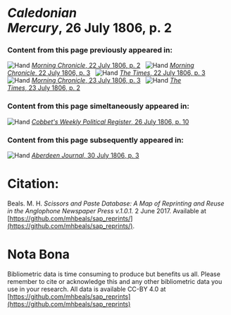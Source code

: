 # *Caledonian Mercury*, 26 July 1806, p. 2  
  
### Content from this page previously appeared in:  
![Hand](http://scissorsandpaste.net/wp-content/uploads/2017/06/smallhandpointer.png) [*Morning Chronicle*, 22 July 1806, p. 2](https://mhbeals.github.io/sap_html/Morning-Chronicle/Morning-Chronicle-22-July-1806-p-2)  
![Hand](http://scissorsandpaste.net/wp-content/uploads/2017/06/smallhandpointer.png) [*Morning Chronicle*, 22 July 1806, p. 3](https://mhbeals.github.io/sap_html/Morning-Chronicle/Morning-Chronicle-22-July-1806-p-3)  
![Hand](http://scissorsandpaste.net/wp-content/uploads/2017/06/smallhandpointer.png) [*The Times*, 22 July 1806, p. 3](https://mhbeals.github.io/sap_html/The-Times/The-Times-22-July-1806-p-3)  
![Hand](http://scissorsandpaste.net/wp-content/uploads/2017/06/smallhandpointer.png) [*Morning Chronicle*, 23 July 1806, p. 3](https://mhbeals.github.io/sap_html/Morning-Chronicle/Morning-Chronicle-23-July-1806-p-3)  
![Hand](http://scissorsandpaste.net/wp-content/uploads/2017/06/smallhandpointer.png) [*The Times*, 23 July 1806, p. 2](https://mhbeals.github.io/sap_html/The-Times/The-Times-23-July-1806-p-2)  
  
### Content from this page simeltaneously appeared in:  
![Hand](http://scissorsandpaste.net/wp-content/uploads/2017/06/smallhandpointer.png) [*Cobbet's Weekly Political Register*, 26 July 1806, p. 10](https://mhbeals.github.io/sap_html/Cobbet's-Weekly-Political-Register/Cobbet's-Weekly-Political-Register-26-July-1806-p-10)  
  
### Content from this page subsequently appeared in:  
![Hand](http://scissorsandpaste.net/wp-content/uploads/2017/06/smallhandpointer.png) [*Aberdeen Journal*, 30 July 1806, p. 3](https://mhbeals.github.io/sap_html/Aberdeen-Journal/Aberdeen-Journal-30-July-1806-p-3)  


# Citation: 

Beals. M. H. *Scissors and Paste Database: A Map of Reprinting and Reuse in the Anglophone Newspaper Press v.1.0.1.* 2 June 2017. Available at [https://github.com/mhbeals/sap_reprints/](https://github.com/mhbeals/sap_reprints/). 

# Nota Bona

Bibliometric data is time consuming to produce but benefits us all. Please remember to cite or acknowledge this and any other bibliometric data you use in your research. All data is available CC-BY 4.0 at [https://github.com/mhbeals/sap_reprints](https://github.com/mhbeals/sap_reprints)